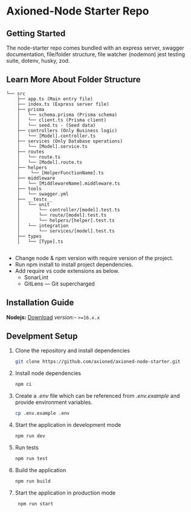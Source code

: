 # Axioned-Node Starter Repo

## Getting Started

The node-starter repo comes bundled with an express server, swagger documentation, file/folder structure, file watcher (nodemon) jest testing suite, dotenv, husky, zod.

## Learn More About Folder Structure

```tree
└── src
    ├── app.ts (Main entry file)
    ├── index.ts (Express server file)
    ├── prisma
    │   └── schema.prisma (Prisma schema)
    │   └── client.ts (Prisma client)
    │   └── seed.ts - (Seed data)
    ├── controllers (Only Business logic)
    │   └── [Model].controller.ts
    ├── services (Only Database operations)
    │   └── [Model].service.ts 
    ├── routes
    │   └── route.ts
    │   └── [Model].route.ts
    ├── helpers
    │    └── [HelperFunctionName].ts
    ├── middleware
    │   └── [MiddlewareName].middleware.ts
    ├── tools
    │   └── swagger.yml
    ├── __tests__
    │   └── unit
    │       └── controller/[model].test.ts
    │       └── route/[model].test.ts
    │       └── helpers/[helper].test.ts
    │   └── integration
    │       └── services/[model].test.ts
    ├── types
    │   └── [Type].ts
    
```

* Change node & npm version with require version of the project.
* Run npm install to install project dependencies.
* Add require vs code extensions as below.
  * SonarLint
  * GitLens — Git supercharged

## Installation Guide

**Nodejs:** [Download](https://nodejs.org/en/download/)
_version:-_ `>=16.x.x`

## Develpment Setup

1. Clone the repository and install dependencies

   ```bash
   git clone https://github.com/axioned/axioned-node-starter.git
   ```

2. Install node dependencies

   ```bash
   npm ci
   ```

3. Create a _.env_ file which can be referenced from _.env.example_ and provide environment variables.

   ```bash
   cp .env.example .env
   ```

4. Start the application in development mode

   ```bash
   npm run dev
   ```

5. Run tests

   ```bash
   npm run test
   ```

6. Build the application

   ```bash
   npm run build
   ```

7. Start the application in production mode

   ```bash
    npm run start
    ```
